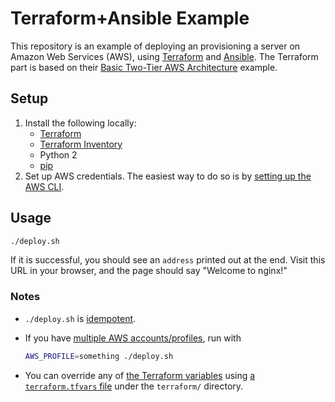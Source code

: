 # Terraform+Ansible Example

This repository is an example of deploying an provisioning a server on Amazon Web Services (AWS), using [Terraform](https://www.terraform.io/) and [Ansible](http://docs.ansible.com/ansible/). The Terraform part is based on their [Basic Two-Tier AWS Architecture](https://www.terraform.io/intro/examples/aws.html) example.

## Setup

1. Install the following locally:
    * [Terraform](https://www.terraform.io/)
    * [Terraform Inventory](https://github.com/adammck/terraform-inventory)
    * Python 2
    * [pip](https://pip.pypa.io/en/stable/installing/)
1. Set up AWS credentials. The easiest way to do so is by [setting up the AWS CLI](http://docs.aws.amazon.com/cli/latest/userguide/cli-chap-getting-set-up.html).

## Usage

```sh
./deploy.sh
```

If it is successful, you should see an `address` printed out at the end. Visit this URL in your browser, and the page should say "Welcome to nginx!"

### Notes

* `./deploy.sh` is [idempotent](http://stackoverflow.com/questions/1077412/what-is-an-idempotent-operation).
* If you have [multiple AWS accounts/profiles](http://docs.aws.amazon.com/cli/latest/userguide/cli-chap-getting-started.html#cli-multiple-profiles), run with

    ```sh
    AWS_PROFILE=something ./deploy.sh
    ```

* You can override any of [the Terraform variables](terraform/vars.tf) using [a `terraform.tfvars` file](https://www.terraform.io/docs/configuration/variables.html#variable-files) under the `terraform/` directory.
